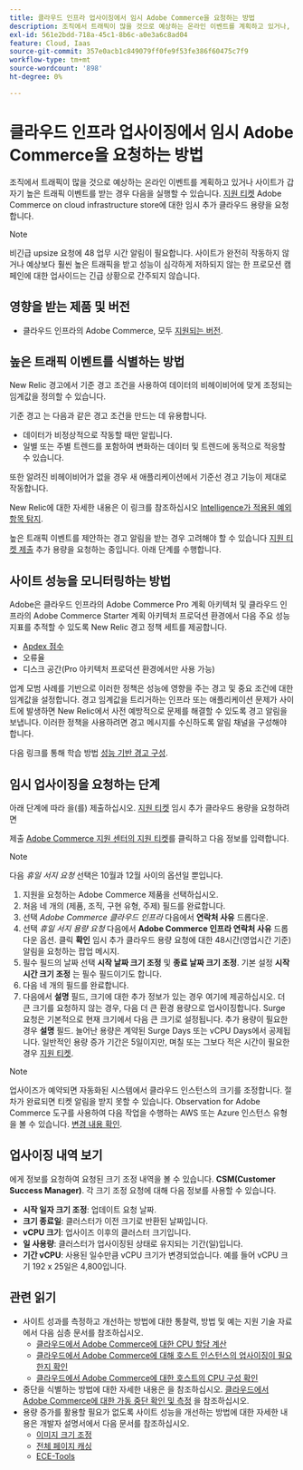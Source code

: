 ```yaml
---
title: 클라우드 인프라 업사이징에서 임시 Adobe Commerce을 요청하는 방법
description: 조직에서 트래픽이 많을 것으로 예상하는 온라인 이벤트를 계획하고 있거나, 갑자기 사이트가 높은 트래픽 이벤트를 받는 경우 [지원 티켓](/help/help-center-guide/help-center/magento-help-center-user-guide.md#submit-ticket)을 제출하여 Adobe Commerce on cloud infrastructure store에 대한 임시 클라우드 용량을 요청할 수 있습니다.
exl-id: 561e2bdd-718a-45c1-8b6c-a0e3a6c8ad04
feature: Cloud, Iaas
source-git-commit: 357e0acb1c849079ff0fe9f53fe386f60475c7f9
workflow-type: tm+mt
source-wordcount: '898'
ht-degree: 0%

---
```


# 클라우드 인프라 업사이징에서 임시 Adobe Commerce을 요청하는 방법

조직에서 트래픽이 많을 것으로 예상하는 온라인 이벤트를 계획하고 있거나 사이트가 갑자기 높은 트래픽 이벤트를 받는 경우 다음을 실행할 수 있습니다. [지원 티켓](/help/help-center-guide/help-center/magento-help-center-user-guide.md#submit-ticket) Adobe Commerce on cloud infrastructure store에 대한 임시 추가 클라우드 용량을 요청합니다.

>[!NOTE]
>
>비긴급 upsize 요청에 48 업무 시간 알림이 필요합니다. 사이트가 완전히 작동하지 않거나 예상보다 훨씬 높은 트래픽을 받고 성능이 심각하게 저하되지 않는 한 프로모션 캠페인에 대한 업사이드는 긴급 상황으로 간주되지 않습니다.

## 영향을 받는 제품 및 버전

* 클라우드 인프라의 Adobe Commerce, 모두 [지원되는 버전](https://www.adobe.com/content/dam/cc/en/legal/terms/enterprise/pdfs/Adobe-Commerce-Software-Lifecycle-Policy.pdf).

## 높은 트래픽 이벤트를 식별하는 방법

New Relic 경고에서 기준 경고 조건을 사용하여 데이터의 비헤이비어에 맞게 조정되는 임계값을 정의할 수 있습니다.

기준 경고 는 다음과 같은 경고 조건을 만드는 데 유용합니다.

* 데이터가 비정상적으로 작동할 때만 알립니다.
* 일별 또는 주별 트렌드를 포함하여 변화하는 데이터 및 트렌드에 동적으로 적응할 수 있습니다.

또한 알려진 비헤이비어가 없을 경우 새 애플리케이션에서 기준선 경고 기능이 제대로 작동합니다.

New Relic에 대한 자세한 내용은 이 링크를 참조하십시오 [Intelligence가 적용된 예외 항목 탐지](https://docs.newrelic.com/docs/alerts-applied-intelligence/applied-intelligence/anomaly-detection/anomaly-detection-applied-intelligence/).

높은 트래픽 이벤트를 제안하는 경고 알림을 받는 경우 고려해야 할 수 있습니다 [지원 티켓 제출](/docs/commerce-knowledge-base/kb/help-center-guide/magento-help-center-user-guide.html?lang=en#submit-ticket) 추가 용량을 요청하는 중입니다. 아래 단계를 수행합니다.

## 사이트 성능을 모니터링하는 방법

Adobe은 클라우드 인프라의 Adobe Commerce Pro 계획 아키텍처 및 클라우드 인프라의 Adobe Commerce Starter 계획 아키텍처 프로덕션 환경에서 다음 주요 성능 지표를 추적할 수 있도록 New Relic 경고 정책 세트를 제공합니다.

* [Apdex 점수](https://docs.newrelic.com/docs/apm/new-relic-apm/apdex/apdex-measure-user-satisfaction)
* 오류율
* 디스크 공간(Pro 아키텍처 프로덕션 환경에서만 사용 가능)

업계 모범 사례를 기반으로 이러한 정책은 성능에 영향을 주는 경고 및 중요 조건에 대한 임계값을 설정합니다. 경고 임계값을 트리거하는 인프라 또는 애플리케이션 문제가 사이트에 발생하면 New Relic에서 사전 예방적으로 문제를 해결할 수 있도록 경고 알림을 보냅니다. 이러한 정책을 사용하려면 경고 메시지를 수신하도록 알림 채널을 구성해야 합니다.

다음 링크를 통해 학습 방법 [성능 기반 경고 구성](/docs/commerce-cloud-service/user-guide/monitor/new-relic.html#monitor-performance-with-managed-alerts).

## 임시 업사이징을 요청하는 단계

아래 단계에 따라 을(를) 제출하십시오. [지원 티켓](/docs/commerce-knowledge-base/kb/help-center-guide/magento-help-center-user-guide.html?lang=en#submit-ticket) 임시 추가 클라우드 용량을 요청하려면

제출 [Adobe Commerce 지원 센터의 지원 티켓](/help/help-center-guide/help-center/magento-help-center-user-guide.md#submit-ticket)를 클릭하고 다음 정보를 입력합니다.

>[!NOTE]
>
>다음 *휴일 서지 요청* 선택은 10월과 12월 사이의 옵션일 뿐입니다.

1. 지원을 요청하는 Adobe Commerce 제품을 선택하십시오.
1. 처음 네 개의 (제품, 조직, 구현 유형, 주제) 필드를 완료합니다.
1. 선택 *Adobe Commerce 클라우드 인프라* 다음에서 **연락처 사유** 드롭다운.
1. 선택 *휴일 서지 용량 요청* 다음에서 **Adobe Commerce 인프라 연락처 사유** 드롭다운 옵션. 클릭 **확인** 임시 추가 클라우드 용량 요청에 대한 48시간(영업시간 기준) 알림을 요청하는 팝업 메시지.
1. 필수 필드의 날짜 선택 **시작 날짜 크기 조정** 및 **종료 날짜 크기 조정**. 기본 설정 **시작 시간 크기 조정** 는 필수 필드이기도 합니다.
1. 다음 네 개의 필드를 완료합니다.
1. 다음에서 **설명** 필드, 크기에 대한 추가 정보가 있는 경우 여기에 제공하십시오. 더 큰 크기를 요청하지 않는 경우, 다음 더 큰 환경 용량으로 업사이징합니다. Surge 요청은 기본적으로 현재 크기에서 다음 큰 크기로 설정됩니다. 추가 용량이 필요한 경우 **설명** 필드. 늘어난 용량은 계약된 Surge Days 또는 vCPU Days에서 공제됩니다. 일반적인 용량 증가 기간은 5일이지만, 며칠 또는 그보다 적은 시간이 필요한 경우 [지원 티켓](/help/help-center-guide/help-center/magento-help-center-user-guide.md#submit-ticket).

>[!NOTE]
>
>업사이즈가 예약되면 자동화된 시스템에서 클라우드 인스턴스의 크기를 조정합니다. 절차가 완료되면 티켓 알림을 받지 못할 수 있습니다. Observation for Adobe Commerce 도구를 사용하여 다음 작업을 수행하는 AWS 또는 Azure 인스턴스 유형을 볼 수 있습니다. [변경 내용 확인](/help/how-to/general/check-vcpu-using-observation-for-adobe-commerce.md).

## 업사이징 내역 보기

에게 정보를 요청하여 요청된 크기 조정 내역을 볼 수 있습니다. **CSM(Customer Success Manager)**.
각 크기 조정 요청에 대해 다음 정보를 사용할 수 있습니다.

* **시작 일자 크기 조정**: 업데이트 요청 날짜.
* **크기 종료일**: 클러스터가 이전 크기로 반환된 날짜입니다.
* **vCPU 크기**: 업사이즈 이후의 클러스터 크기입니다.
* **일 사용량**: 클러스터가 업사이징된 상태로 유지되는 기간(일)입니다.
* **기간 vCPU**: 사용된 일수만큼 vCPU 크기가 변경되었습니다. 예를 들어 vCPU 크기 192 x 25일은 4,800입니다.


## 관련 읽기

* 사이트 성과를 측정하고 개선하는 방법에 대한 통찰력, 방법 및 예는 지원 기술 자료에서 다음 심층 문서를 참조하십시오.
   * [클라우드에서 Adobe Commerce에 대한 CPU 할당 계산](/docs/commerce-knowledge-base/kb/how-to/magento-commerce-cloud-cpu-allocation-calculation.html)
   * [클라우드에서 Adobe Commerce에 대해 호스트 인스턴스의 업사이징이 필요한지 확인](/docs/commerce-knowledge-base/kb/how-to/magento-commerce-cloud-check-if-upsize-for-hosts-instances-is-needed.html)
   * [클라우드에서 Adobe Commerce에 대한 호스트의 CPU 구성 확인](/docs/commerce-knowledge-base/kb/how-to/magento-commerce-cloud-check-hosts-cpu-configuration.html)
* 중단을 식별하는 방법에 대한 자세한 내용은 을 참조하십시오. [클라우드에서 Adobe Commerce에 대한 가동 중단 확인 및 측정](/docs/commerce-knowledge-base/kb/how-to/how-to-identify-outages.html) 을 참조하십시오.
* 용량 증가를 활용할 필요가 없도록 사이트 성능을 개선하는 방법에 대한 자세한 내용은 개발자 설명서에서 다음 문서를 참조하십시오.
   * [이미지 크기 조정](/docs/commerce-admin/catalog/products/digital-assets/product-image-config.html#product-image-resizing)
   * [전체 페이지 캐싱](/docs/commerce-admin/systems/tools/cache-management.html#full-page-caching)
   * [ECE-Tools](/docs/commerce-cloud-service/user-guide/dev-tools/ece-tools/package-overview.html)
